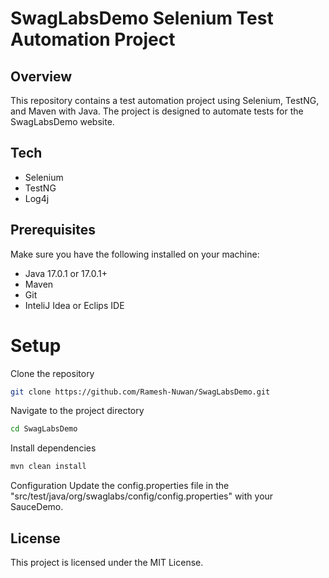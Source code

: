 # SwagLabsDemo Selenium Test Automation Project
## Overview
This repository contains a test automation project using Selenium, TestNG, and Maven with Java. The project is designed to automate tests for the SwagLabsDemo website.

## Tech
- Selenium
- TestNG
- Log4j

## Prerequisites
Make sure you have the following installed on your machine:

- Java 17.0.1 or 17.0.1+
- Maven
- Git
- InteliJ Idea or Eclips IDE

# Setup
Clone the repository
```sh
git clone https://github.com/Ramesh-Nuwan/SwagLabsDemo.git
```
Navigate to the project directory
```sh
cd SwagLabsDemo
```
Install dependencies
```sh
mvn clean install
```
Configuration
Update the config.properties file in the "src/test/java/org/swaglabs/config/config.properties" with your SauceDemo.

## License
This project is licensed under the MIT License.